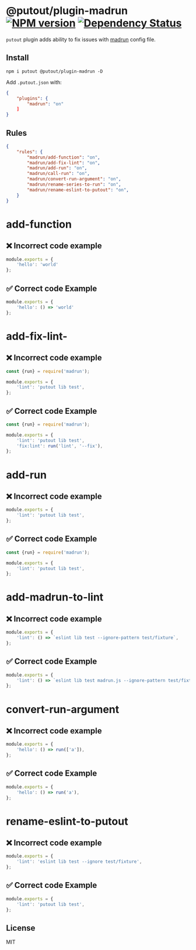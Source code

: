 # @putout/plugin-madrun [![NPM version][NPMIMGURL]][NPMURL] [![Dependency Status][DependencyStatusIMGURL]][DependencyStatusURL]

[NPMIMGURL]:                https://img.shields.io/npm/v/@putout/plugin-madrun.svg?style=flat&longCache=true
[NPMURL]:                   https://npmjs.org/package/@putout/plugin-madrun"npm"

[DependencyStatusURL]:      https://david-dm.org/coderaiser/putout?path=packages/plugin-madrun
[DependencyStatusIMGURL]:   https://david-dm.org/coderaiser/putout.svg?path=packages/plugin-madrun

`putout` plugin adds ability to fix issues with [madrun](https://github.com/coderaiser/madrun) config file.

## Install

```
npm i putout @putout/plugin-madrun -D
```

Add `.putout.json` with:

```json
{
    "plugins": {
        "madrun": "on"
    ]
}
```

## Rules

```json
{
    "rules": {
        "madrun/add-function": "on",
        "madrun/add-fix-lint": "on",
        "madrun/add-run": "on",
        "madrun/call-run": "on",
        "madrun/convert-run-argument": "on",
        "madrun/rename-series-to-run": "on",
        "madrun/rename-eslint-to-putout": "on",
    }
}
```

# add-function

## ❌ Incorrect code example

```js
module.exports = {
    'hello': 'world'
};
```

## ✅ Correct code Example

```js
module.exports = {
    'hello': () => 'world'
};
```
# add-fix-lint-

## ❌ Incorrect code example

```js
const {run} = require('madrun');

module.exports = {
    'lint': 'putout lib test',
};
```

## ✅ Correct code Example

```js
const {run} = require('madrun');

module.exports = {
    'lint': 'putout lib test',
    'fix:lint': run('lint', '--fix'),
};
```

# add-run

## ❌ Incorrect code example

```js
module.exports = {
    'lint': 'putout lib test',
};
```

## ✅ Correct code Example

```js
const {run} = require('madrun');

module.exports = {
    'lint': 'putout lib test',
};
```

# add-madrun-to-lint

## ❌ Incorrect code example

```js
module.exports = {
    'lint': () => `eslint lib test --ignore-pattern test/fixture`,
};
```

## ✅ Correct code Example

```js
module.exports = {
    'lint': () => `eslint lib test madrun.js --ignore-pattern test/fixture`,
};
```

# convert-run-argument

## ❌ Incorrect code example

```js
module.exports = {
    'hello': () => run(['a']),
};
```

## ✅ Correct code Example

```js
module.exports = {
    'hello': () => run('a'),
};
```

# rename-eslint-to-putout

## ❌ Incorrect code example

```js
module.exports = {
    'lint': 'eslint lib test --ignore test/fixture',
};
```

## ✅ Correct code Example

```js
module.exports = {
    'lint': 'putout lib test',
};
```

## License

MIT


